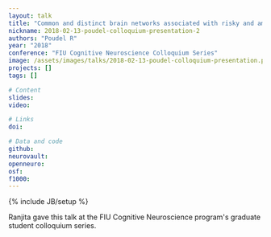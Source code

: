```yaml
---
layout: talk
title: "Common and distinct brain networks associated with risky and ambiguous decision making"
nickname: 2018-02-13-poudel-colloquium-presentation-2
authors: "Poudel R"
year: "2018"
conference: "FIU Cognitive Neuroscience Colloquium Series"
image: /assets/images/talks/2018-02-13-poudel-colloquium-presentation.png
projects: []
tags: []

# Content
slides:
video:

# Links
doi:

# Data and code
github:
neurovault:
openneuro:
osf:
f1000:
---
```

{% include JB/setup %}

Ranjita gave this talk at the FIU Cognitive Neuroscience program's graduate
student colloquium series.
